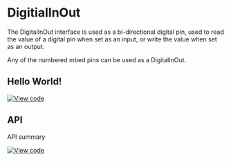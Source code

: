 # DigitialInOut

The DigitalInOut interface is used as a bi-directional digital pin, used to read the value of a digital pin when set as an input, or write the value when set as an output.

Any of the numbered mbed pins can be used as a DigitalInOut. 

## Hello World!

[![View code](https://www.mbed.com/embed/?url=https://developer.mbed.org/users/mbed_official/code/DigitalInOut_HelloWorld_Mbed/)](https://developer.mbed.org/users/mbed_official/code/DigitalInOut_HelloWorld_Mbed/file/tip/main.cpp) 

## API

API summary

[![View code](https://www.mbed.com/embed/?type=library)](https://developer.mbed.org/users/mbed_official/code/mbed/docs/tip/classmbed_1_1DigitalInOut.html) 
